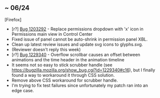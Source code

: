 ##  ~ 06/24
[Firefox]
* [r?] [Bug 1203292](http://bugzil.la/1203292) - Replace permissions dropdown with 'x' icon in Permissions main view in Control Center
 * Fixed issue of panel cannot be auto-shrink in permission panel XBL.
 * Clean up latest review issues and update svg icons to glyphs.svg.
 * (Reviewer doesn't reply this week)
* [r?] [Bug 1229340](http://bugzil.la/1229340) - Overflow scrollbar causes an offset between animations and the time header in the animation timeline
 * It seems not so easy to stick scrubber handle (see https://bugzilla.mozilla.org/show_bug.cgi?id=1229340#c16), but I finally found a way to workaround it through CSS solution.
 * Remove above CSS workaround for scrubber handle.
 * I'm trying to fix test failures since unfortunately my patch ran into an edge case.
